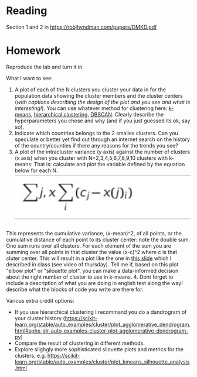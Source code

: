 # Reading
Section 1 and 2 in 
https://robjhyndman.com/papers/DMKD.pdf

# Homework
Reproduce the lab and turn it in. 

What I want to see:

1. A plot of each of the N clusters you cluster your data in for the population data showing the cluster members and the cluster centers (_with captions describing the design of the plot and you see and what is interesting!_). You can use whatever method for clustering here: [k-means](https://scikit-learn.org/stable/modules/generated/sklearn.cluster.KMeans.html), [hierarchical clustering](https://scikit-learn.org/stable/modules/generated/sklearn.cluster.AgglomerativeClustering.html#sklearn.cluster.AgglomerativeClustering), [DBSCAN](https://scikit-learn.org/stable/modules/generated/sklearn.cluster.DBSCAN.html#sklearn.cluster.DBSCAN). Clearly describe the hyperparameters you chose and why (and if you just guessed its ok, say so). 
2. Indicate which countries belongs to the 2 smalles clusters. Can you speculate or better yet find out through an internet search on the history of the country/counties if there any reasons for the trends you see? 
3. A plot of the intracluster variance (y axis) against the number of clusters (x axis) when you cluster with N=2,3,4,5,6,7,8,9,10 clusters with k-means:
That is: calculate and plot the variable defined by the equation below for each N. 
![img](intraclustervar.png)

This represents the cumulative variance, (x-mean)^2, of all points, or the cumulative distance of each point to its cluster center: note the double sum. One sum runs over all clusters. For each element of the sum you are summing over all points in that cluster the value (x-c)^2 where c is that cluter center.
This will result in a plot like the one in [this slide](https://slides.com/d/r8TCHzM/live#/4/18)
 which I described in class (see video of thursday). Tell me if, based on this plot "elbow plot" or "silouette plot", you can make a data-informed decision about the right number of cluster to use in k-means.
 4. Dont forget to include a description of what you are doing in english text along the way! describe what the blocks of code you write are there for.

 
Various extra credit options:
- If you use  hierarchical clustering I recommand you do a dandrogram of your cluster history (https://scikit-learn.org/stable/auto_examples/cluster/plot_agglomerative_dendrogram.html#sphx-glr-auto-examples-cluster-plot-agglomerative-dendrogram-py)
- Compare the result of clustering in different methods. 
- Explore slighgly more sophisticated silouette plots and metrics for the clusters, e.g. https://scikit-learn.org/stable/auto_examples/cluster/plot_kmeans_silhouette_analysis.html
